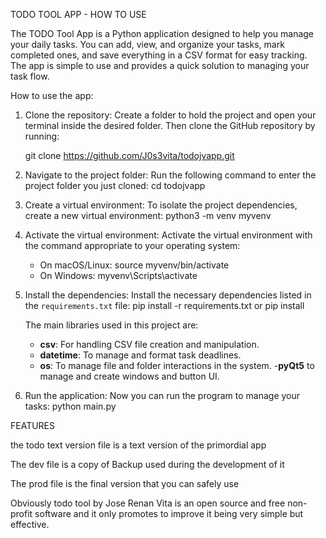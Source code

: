 TODO TOOL APP - HOW TO USE

The TODO Tool App is a Python application designed to help you manage your daily tasks. 
You can add, view, and organize your tasks, mark completed ones, and save everything in a CSV format for easy tracking.
The app is simple to use and provides a quick solution to managing your task flow.

How to use the app:

1. Clone the repository:
    Create a folder to hold the project and open your terminal inside the desired folder.
    Then clone the GitHub repository by running:
   
    git clone https://github.com/J0s3vita/todojvapp.git

3. Navigate to the project folder:
Run the following command to enter the project folder you just cloned:
    cd todojvapp

4. Create a virtual environment:
To isolate the project dependencies, create a new virtual environment:
    python3 -m venv myvenv

5. Activate the virtual environment:
Activate the virtual environment with the command appropriate to your operating system:
    - On macOS/Linux:
        source myvenv/bin/activate
    - On Windows:
        myvenv\Scripts\activate

6. Install the dependencies:
Install the necessary dependencies listed in the `requirements.txt` file:
    pip install -r requirements.txt 
   or  pip install <librayname>

   The main libraries used in this project are:
   - **csv**: For handling CSV file creation and manipulation.
   - **datetime**: To manage and format task deadlines.
   - **os**: To manage file and folder interactions in the system.
   -**pyQt5** to manage and create windows and button UI.

7. Run the application:
Now you can run the program to manage your tasks:
    python main.py


FEATURES

 the todo text version file is a text version of the primordial app

The dev file is a copy of Backup used during the development of it 

The prod file is the final version that you can safely use 

Obviously todo tool by Jose Renan Vita is an open source and free non-profit software and it only promotes to improve it being very simple but effective. 


